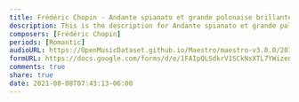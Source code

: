 ```yaml
---
title: Frédéric Chopin - Andante spianato et grande polonaise brillante Op. 22 (9)
description: This is the description for Andante spianato et grande polonaise brillante Op. 22 by Frédéric Chopin
composers: [Frédéric Chopin]
periods: [Romantic]
audioURL: https://OpenMusicDataset.github.io/Maestro/maestro-v3.0.0/2014/MIDI-UNPROCESSED_04-05_R1_2014_MID--AUDIO_05_R1_2014_wav--7.midi
formURL: https://docs.google.com/forms/d/e/1FAIpQLSdkrV1SCkNsXTL7YWizenmrfFMaB28Z51xtthawmT0yodaHLg/viewform
comments: true
share: true
date: 2021-08-08T07:43:13-06:00
---
```

